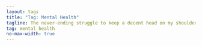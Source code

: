 ```yaml
---
layout: tags
title: "Tag: Mental Health"
tagline: The never-ending struggle to keep a decent head on my shoulders
tag: mental health
no-max-width: true
---
```

